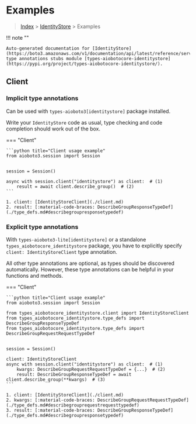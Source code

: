 # Examples

> [Index](../README.md) > [IdentityStore](./README.md) > Examples

!!! note ""

    Auto-generated documentation for [IdentityStore](https://boto3.amazonaws.com/v1/documentation/api/latest/reference/services/identitystore.html#IdentityStore)
    type annotations stubs module [types-aiobotocore-identitystore](https://pypi.org/project/types-aiobotocore-identitystore/).

## Client

### Implicit type annotations

Can be used with `types-aioboto3[identitystore]` package installed.

Write your `IdentityStore` code as usual,
type checking and code completion should work out of the box.



=== "Client"

    ```python title="Client usage example"
    from aioboto3.session import Session


    session = Session()

    async with session.client("identitystore") as client:  # (1)
        result = await client.describe_group()  # (2)
    ```

    1. client: [IdentityStoreClient](./client.md)
    2. result: [:material-code-braces: DescribeGroupResponseTypeDef](./type_defs.md#describegroupresponsetypedef) 






### Explicit type annotations

With `types-aioboto3-lite[identitystore]`
or a standalone `types_aiobotocore_identitystore` package, you have to explicitly specify
`client: IdentityStoreClient` type annotation.

All other type annotations are optional, as types should be discovered automatically.
However, these type annotations can be helpful in your functions and methods.


=== "Client"

    ```python title="Client usage example"
    from aioboto3.session import Session

    from types_aiobotocore_identitystore.client import IdentityStoreClient
    from types_aiobotocore_identitystore.type_defs import DescribeGroupResponseTypeDef
    from types_aiobotocore_identitystore.type_defs import DescribeGroupRequestRequestTypeDef


    session = Session()

    client: IdentityStoreClient
    async with session.client("identitystore") as client:  # (1)
        kwargs: DescribeGroupRequestRequestTypeDef = {...}  # (2)
        result: DescribeGroupResponseTypeDef = await client.describe_group(**kwargs)  # (3)
    ```

    1. client: [IdentityStoreClient](./client.md)
    2. kwargs: [:material-code-braces: DescribeGroupRequestRequestTypeDef](./type_defs.md#describegrouprequestrequesttypedef) 
    3. result: [:material-code-braces: DescribeGroupResponseTypeDef](./type_defs.md#describegroupresponsetypedef) 






